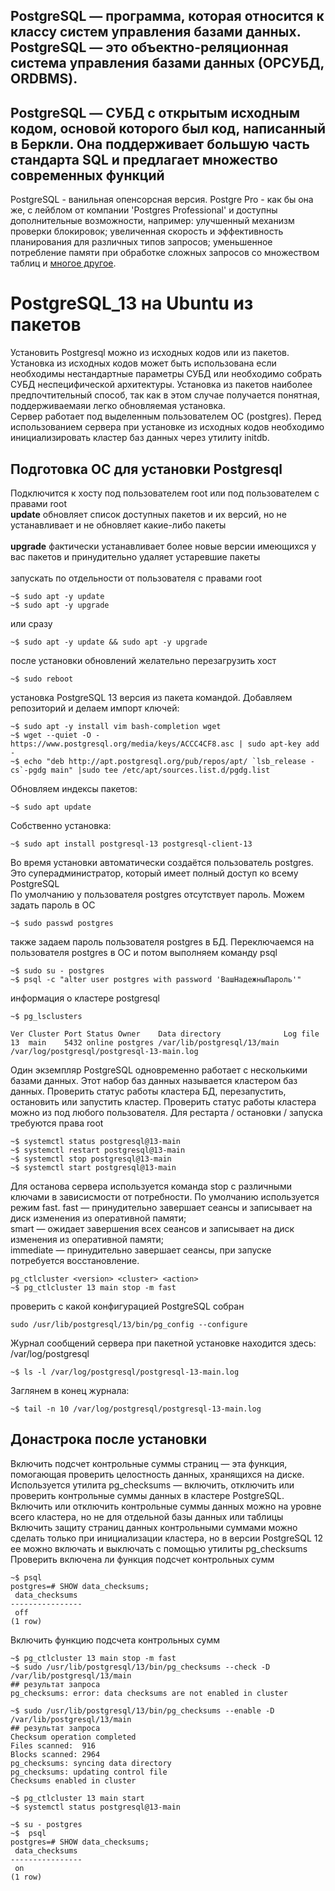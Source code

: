 ## PostgreSQL — программа, которая относится к классу систем управления базами данных. PostgreSQL — это объектно-реляционная система управления базами данных (ОРСУБД, ORDBMS).  
## PostgreSQL — СУБД с открытым исходным кодом, основой которого был код, написанный в Беркли. Она поддерживает большую часть стандарта SQL и предлагает множество современных функций
PostgreSQL - ванильная опенсорсная версия. Postgre Pro - как бы она же, с лейблом от компании 'Postgres Professional' и доступны дополнительные возможности, например: улучшенный механизм проверки блокировок; увеличенная скорость и эффективность планирования для различных типов запросов; уменьшенное потребление памяти при обработке сложных запросов со множеством таблиц и [многое другое](https://postgrespro.ru/docs/postgrespro/14/intro-pgpro-vs-pg).

# PostgreSQL_13 на Ubuntu из пакетов
Установить Postgresql можно из исходных кодов или из пакетов. Установка из исходных кодов может быть использована если необходимы нестандартные параметры СУБД или необходимо собрать СУБД неспецифической архитектуры. Установка из пакетов наиболее предпочтительный способ, так как в этом случае получается понятная, поддерживаемаяи легко обновляемая установка.  
Сервер работает под выделенным пользователем ОС (postgres). Перед использованием сервера при установке из исходных кодов необходимо инициализировать кластер баз данных через утилиту initdb.

## Подготовка ОС для установки Postgresql
Подключится к хосту под пользователем root или под пользователем с правами root <br>
__update__ обновляет список доступных пакетов и их версий, но не устанавливает и не обновляет какие-либо пакеты <br>  
__upgrade__ фактически устанавливает более новые версии имеющихся у вас пакетов и принудительно удаляет устаревшие пакеты <br>  
запускать по отдельности от пользователя с правами root
```
~$ sudo apt -y update
~$ sudo apt -y upgrade
```
или сразу
```
~$ sudo apt -y update && sudo apt -y upgrade
```
после установки обновлений желательно перезагрузить хост
```
~$ sudo reboot
```
установка PostgreSQL 13 версия из пакета командой. Добавляем репозиторий и делаем импорт ключей:
```
~$ sudo apt -y install vim bash-completion wget
~$ wget --quiet -O - https://www.postgresql.org/media/keys/ACCC4CF8.asc | sudo apt-key add -
~$ echo "deb http://apt.postgresql.org/pub/repos/apt/ `lsb_release -cs`-pgdg main" |sudo tee /etc/apt/sources.list.d/pgdg.list
```
Обновляем индексы пакетов:
```
~$ sudo apt update
```
Собственно установка:
```
~$ sudo apt install postgresql-13 postgresql-client-13
```
Во время установки автоматически создаётся пользователь postgres. Это суперадминистратор, который имеет полный доступ ко всему PostgreSQL  
По умолчанию у пользователя postgres отсутствует пароль. Можем задать пароль в ОС
```
~$ sudo passwd postgres
```
также задаем пароль пользователя postgres в БД. Переключаемся на пользователя postgres в ОС и потом выполняем команду psql
```
~$ sudo su - postgres
~$ psql -c "alter user postgres with password 'ВашНадежныПароль'"
```
информация о кластере postgresql
```
~$ pg_lsclusters

Ver Cluster Port Status Owner    Data directory              Log file
13  main    5432 online postgres /var/lib/postgresql/13/main /var/log/postgresql/postgresql-13-main.log
```

Один экземпляр PostgreSQL одновременно работает с несколькими базами данных. Этот набор баз данных называется кластером баз данных. Проверить статус работы кластера БД, перезапустить, остановить или запустить кластер. Проверить статус работы кластера можно из под любого пользователя. Для рестарта / остановки / запуска требуются права root
```
~$ systemctl status postgresql@13-main
~$ systemctl restart postgresql@13-main
~$ systemctl stop postgresql@13-main
~$ systemctl start postgresql@13-main
```
Для останова сервера используется команда stop с различными ключами в зависисмости от потребности. По умолчанию используется режим fast.
fast — принудительно завершает сеансы и записывает на диск изменения из оперативной памяти; <br> 
smart — ожидает завершения всех сеансов и записывает на диск изменения из оперативной памяти; <br> 
immediate — принудительно завершает сеансы, при запуске потребуется восстановление. <br> 
```
pg_ctlcluster <version> <cluster> <action>
~$ pg_ctlcluster 13 main stop -m fast
```
проверить с какой конфигурацией PostgreSQL собран
```
sudo /usr/lib/postgresql/13/bin/pg_config --configure
```
Журнал сообщений сервера при пакетной установке находится здесь: /var/log/postgresql
```
~$ ls -l /var/log/postgresql/postgresql-13-main.log
```
Заглянем в конец журнала:
```
~$ tail -n 10 /var/log/postgresql/postgresql-13-main.log
```

## Донастрока после установки
Включить подсчет контрольные суммы страниц — эта функция, помогающая проверить целостность данных, хранящихся на диске. Используется утилита pg_checksums — включить, отключить или проверить контрольные суммы данных в кластере PostgreSQL. Включить или отключить контрольные суммы данных можно на уровне всего кластера, но не для отдельной базы данных или таблицы
Включить защиту страниц данных контрольными суммами можно сделать только при инициализации кластера, но в версии PostgreSQL 12 ее можно включать и выключать с помощью утилиты pg_checksums
Проверить включена ли функция подсчет контрольных сумм
```
~$ psql
postgres=# SHOW data_checksums;
 data_checksums 
----------------
 off
(1 row)
```
Включить функцию подсчета контрольных сумм
```
~$ pg_ctlcluster 13 main stop -m fast
~$ sudo /usr/lib/postgresql/13/bin/pg_checksums --check -D /var/lib/postgresql/13/main
## результат запроса
pg_checksums: error: data checksums are not enabled in cluster

~$ sudo /usr/lib/postgresql/13/bin/pg_checksums --enable -D /var/lib/postgresql/13/main
## результат запроса
Checksum operation completed
Files scanned:  916
Blocks scanned: 2964
pg_checksums: syncing data directory
pg_checksums: updating control file
Checksums enabled in cluster

~$ pg_ctlcluster 13 main start
~$ systemctl status postgresql@13-main

~$ su - postgres
~$  psql
postgres=# SHOW data_checksums;
 data_checksums 
----------------
 on
(1 row)
